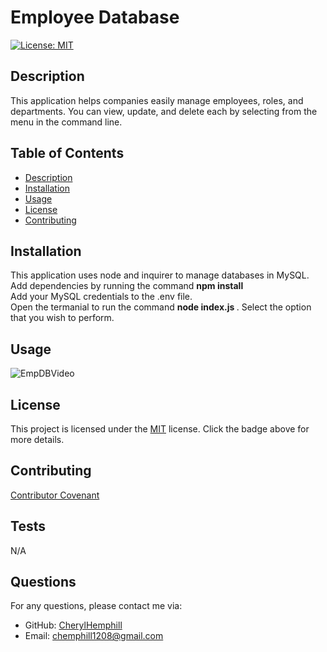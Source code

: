 # Employee Database

[![License: MIT](https://img.shields.io/badge/License-MIT-yellow.svg)](https://opensource.org/licenses/MIT)

## Description
This application helps companies easily manage employees, roles, and departments. You can view, update, and delete each by selecting from the menu in the command line.

## Table of Contents
* [Description](#description)
* [Installation](#installation)
* [Usage](#usage)
* [License](#license)
* [Contributing](#contributing)

## Installation
This application uses node and inquirer to manage databases in MySQL. Add dependencies by running the command <strong> npm install </strong> <br> Add your MySQL credentials to the .env file. <br>Open the termanial to run the command <strong> node index.js </strong>. Select the option that you wish to perform.

## Usage

![EmpDBVideo](https://github.com/CherylHemphill/Employee-Database/assets/126039394/c2a55a5e-9269-4c06-b9a7-c8c1b4c5f512)

## License

This project is licensed under the [MIT](https://opensource.org/licenses/MIT) license. Click the badge above for more details.


## Contributing
[Contributor Covenant](https://www.contributor-covenant.org/)

## Tests
N/A

## Questions
For any questions, please contact me via:
* GitHub: [CherylHemphill](https://github.com/CherylHemphill)
* Email: chemphill1208@gmail.com
